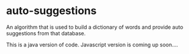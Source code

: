 # auto-suggestions
An algorithm that is used to build a dictionary of words and provide auto suggestions from that database. 

This is a java version of code. Javascript version is coming up soon....
